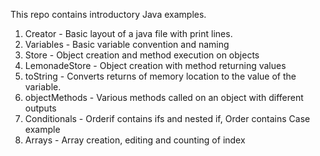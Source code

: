This repo contains introductory Java examples.

1) Creator - Basic layout of a java file with print lines.
2) Variables - Basic variable convention and naming
3) Store - Object creation and method execution on objects
4) LemonadeStore - Object creation with method returning values
5) toString - Converts returns of memory location to the value of the variable.
6) objectMethods - Various methods called on an object with different outputs
7) Conditionals - Orderif contains ifs and nested if, Order contains Case example
8) Arrays - Array creation, editing and counting of index